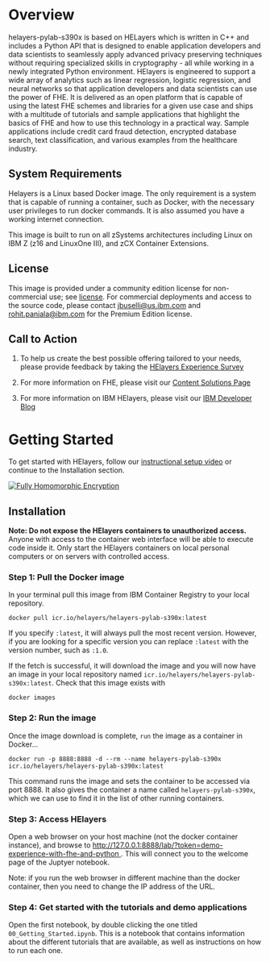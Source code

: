 # Overview

helayers-pylab-s390x is based on HELayers which is written in C++ and includes a Python API that is designed to enable application developers and data scientists to seamlessly apply advanced privacy preserving techniques without requiring specialized skills in cryptography - all while working in a newly integrated Python environment. HElayers is engineered to support a wide array of analytics such as linear regression, logistic regression, and neural networks so that application developers and data scientists can use the power of FHE. It is delivered as an open platform that is capable of using the latest FHE schemes and libraries for a given use case and ships with a multitude of tutorials and sample applications that highlight the basics of FHE and how to use this technology in a practical way. Sample applications include credit card fraud detection, encrypted database search, text classification, and various examples from the healthcare industry.

## System Requirements

Helayers is a Linux based Docker image.  The only requirement is a system that is capable of running a container, such as Docker, with the necessary user privileges to run docker commands. It is also assumed you have a working internet connection.

This image is built to run on all zSystems architectures including Linux on IBM Z (z16 and LinuxOne III), and zCX Container Extensions.

## License

This image is provided under a community edition license for non-commercial use; see [license](https://ibm.box.com/s/zfl6rt2p09811nyy8yow8t3mpsmkmsw6).
For commercial deployments and access to the source code, please contact jbuselli@us.ibm.com and rohit.panjala@ibm.com for the Premium Edition license.

## Call to Action

1. To help us create the best possible offering tailored to your needs, please provide feedback by taking the [HElayers Experience Survey](https://www.surveygizmo.com/s3/6494169/IBM-HElayers-SDK-Survey)

2. For more information on FHE, please visit our <a href="https://www.ibm.com/support/z-content-solutions/fully-homomorphic-encryption//" target=”_blank”>Content Solutions Page</a>

3. For more information on IBM HElayers, please visit our <a href="https://developer.ibm.com/blogs/secure-ai-workloads-using-fully-homomorphic-encrypted-data/" target=”_blank”>IBM Developer Blog</a>

# Getting Started

To get started with HElayers, follow our [instructional setup video](https://www.youtube.com/watch?v=_bEMWffloas&ab_channel=IBMResearch) or continue to the Installation section.

[![Fully Homomorphic Encryption](http://img.youtube.com/vi/_bEMWffloas/0.jpg)](https://www.youtube.com/watch?v=_bEMWffloas "Getting Started with HELayers")

## Installation

**Note: Do not expose the HElayers containers to unauthorized access.** Anyone with access to the container web interface will be able to execute code inside it. Only start the HElayers containers on local personal computers or on servers with controlled access.

### Step 1: Pull the Docker image

In your terminal pull this image from IBM Container Registry to your local repository.

    docker pull icr.io/helayers/helayers-pylab-s390x:latest

If you specify `:latest`, it will always pull the most recent version.  However, if you are looking for a specific version you can replace `:latest` with the version number, such as `:1.0`.

If the fetch is successful, it will download the image and you will now have an image in your local repository named `icr.io/helayers/helayers-pylab-s390x:latest`.  Check that this image exists with

    docker images


### Step 2: Run the image

Once the image download is complete, `run` the image as a container in Docker...

    docker run -p 8888:8888 -d --rm --name helayers-pylab-s390x icr.io/helayers/helayers-pylab-s390x:latest

This command runs the image and sets the container to be accessed via port 8888.  It also gives the container a name called `helayers-pylab-s390x`, which we can use to find it in the list of other running containers.

### Step 3: Access HElayers

Open a web browser on your host machine (not the docker container instance), and browse to [http://127.0.0.1:8888/lab/?token=demo-experience-with-fhe-and-python ](http://127.0.0.1:8888/lab/?token=demo-experience-with-fhe-and-python).  This will connect you to the welcome page of the Juptyer notebook.

Note: if you run the web browser in different machine than the docker container, then you need to change the IP address of the URL.

### Step 4: Get started with the tutorials and demo applications

Open the first notebook, by double clicking the one titled `00_Getting_Started.ipynb`.  This is a notebook that contains information about the different tutorials that are available, as well as instructions on how to run each one.
